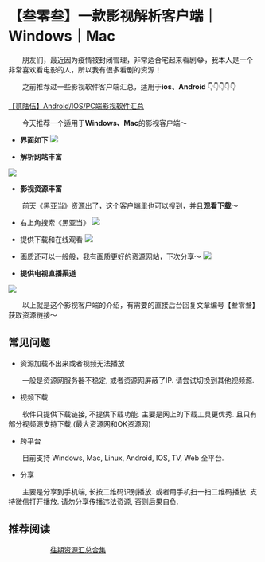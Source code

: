# 【叁零叁】一款影视解析客户端｜Windows｜Mac

&emsp;&emsp;朋友们，最近因为疫情被封闭管理，非常适合宅起来看剧😂，我本人是一个非常喜欢看电影的人，所以我有很多看剧的资源！

&emsp;&emsp;之前推荐过一些影视软件客户端汇总，适用于**ios、Android**
👇👇👇👇👇

[【贰陆伍】Android/IOS/PC端影视软件汇总](https://mp.weixin.qq.com/s?__biz=MzU1ODcwMDAwMw==&mid=2247487194&idx=1&sn=0293522f4f58c813b888a343ab752133&chksm=fc23ca56cb544340b3bbed77ff8cede1e4b34078e76d8cab098259be676d987871f5827deaa8&token=658233035&lang=zh_CN#rd)

&emsp;&emsp;今天推荐一个适用于**Windows、Mac**的影视客户端～

- **界面如下**
![](https://files.mdnice.com/user/25819/589b8ede-0cd7-4f70-931f-992bbffa4b8d.jpg)

- **解析网站丰富**

![](https://files.mdnice.com/user/25819/d9c4e351-ff25-44da-a431-dbae00804079.png)

- **影视资源丰富**

&emsp;&emsp;前天《黑亚当》资源出了，这个客户端里也可以搜到，并且**观看下载**～

- 右上角搜索《黑亚当》
![](https://files.mdnice.com/user/25819/de85d3c1-e0d8-4957-9cc7-504032026a9b.png)
- 提供下载和在线观看
![](https://files.mdnice.com/user/25819/9cce9f81-c185-4095-84c1-7661a94c29a5.jpg)
- 画质还可以一般般，我有画质更好的资源网站，下次分享～
![](https://files.mdnice.com/user/25819/fe19b477-90e0-4ead-b63a-05c1283d8684.jpg)

- **提供电视直播渠道**

![](https://files.mdnice.com/user/25819/19e15481-86f7-4e9b-90e7-ca5e5cd87a61.png)

&emsp;&emsp;以上就是这个影视客户端的介绍，有需要的直接后台回复文章编号【叁零叁】获取资源链接～


## 常见问题

- 资源加载不出来或者视频无法播放

&emsp;&emsp;一般是资源网服务器不稳定, 或者资源网屏蔽了IP. 请尝试切换到其他视频源.
- 视频下载

&emsp;&emsp;软件只提供下载链接, 不提供下载功能. 主要是网上的下载工具更优秀. 且只有部分视频源支持下载.(最大资源网和OK资源网)

- 跨平台

&emsp;&emsp;目前支持 Windows, Mac, Linux, Android, IOS, TV, Web 全平台.
- 分享

&emsp;&emsp;主要是分享到手机端, 长按二维码识别播放. 或者用手机扫一扫二维码播放. 支持微信打开播放. 请勿分享传播违法资源, 否则后果自负.
## 推荐阅读

&emsp;&emsp;&emsp;&emsp;&emsp;&emsp;[往期资源汇总合集](https://mp.weixin.qq.com/s?__biz=MzU1ODcwMDAwMw==&mid=2247487931&idx=1&sn=81e7ac2eca5ce9a28d44a877ef3aa9f8&chksm=fc23d537cb545c21752d70c9e359642abba6ecce65b42ae32965f1ea27030b239ff4b14b82a2&token=658233035&lang=zh_CN#rd)